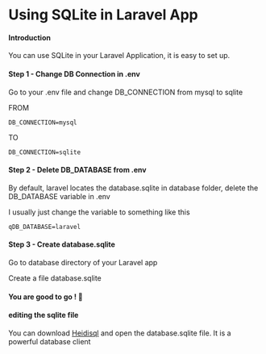 # Using SQLite in Laravel App

#### Introduction
You can use SQLite in your Laravel Application, it is easy to set up.


#### Step 1 - Change DB Connection in .env
Go to your .env file and change DB_CONNECTION from mysql to sqlite

FROM
```
DB_CONNECTION=mysql
```
TO 
```
DB_CONNECTION=sqlite
```

#### Step 2 - Delete DB_DATABASE from .env
By default, laravel locates the database.sqlite in database folder, delete the DB_DATABASE variable in .env

I usually just change the variable to something like this

```
qDB_DATABASE=laravel
```


#### Step 3 - Create database.sqlite
Go to database directory of your Laravel app

Create a file database.sqlite


#### You are good to go ! :rocket:


#### editing the sqlite file
You can download [Heidisql](https://www.heidisql.com/) and open the database.sqlite file. It is a powerful database client
